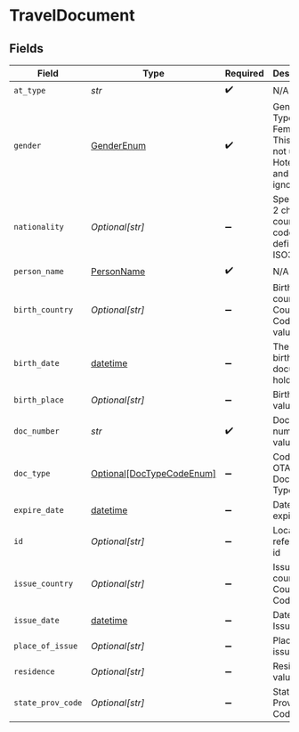 # TravelDocument


## Fields

| Field                                                                                  | Type                                                                                   | Required                                                                               | Description                                                                            | Example                                                                                |
| -------------------------------------------------------------------------------------- | -------------------------------------------------------------------------------------- | -------------------------------------------------------------------------------------- | -------------------------------------------------------------------------------------- | -------------------------------------------------------------------------------------- |
| `at_type`                                                                              | *str*                                                                                  | :heavy_check_mark:                                                                     | N/A                                                                                    | TravelDocumentDetail                                                                   |
| `gender`                                                                               | [GenderEnum](../../models/shared/genderenum.md)                                        | :heavy_check_mark:                                                                     | Gender Type Male, Female etc. This field is not used by Hotel APIs and will be ignored |                                                                                        |
| `nationality`                                                                          | *Optional[str]*                                                                        | :heavy_minus_sign:                                                                     | Specifies a 2 character country code as defined in ISO3166.                            | BR                                                                                     |
| `person_name`                                                                          | [PersonName](../../models/shared/personname.md)                                        | :heavy_check_mark:                                                                     | N/A                                                                                    |                                                                                        |
| `birth_country`                                                                        | *Optional[str]*                                                                        | :heavy_minus_sign:                                                                     | Birth country on Country Code ISO value                                                | AR                                                                                     |
| `birth_date`                                                                           | [datetime](https://docs.python.org/3/library/datetime.html#datetime-objects)           | :heavy_minus_sign:                                                                     | The date of birth of the document holder                                               | 1995-04-22                                                                             |
| `birth_place`                                                                          | *Optional[str]*                                                                        | :heavy_minus_sign:                                                                     | Birth place value                                                                      | Ontario                                                                                |
| `doc_number`                                                                           | *str*                                                                                  | :heavy_check_mark:                                                                     | Document number value                                                                  | B37201                                                                                 |
| `doc_type`                                                                             | [Optional[DocTypeCodeEnum]](../../models/shared/doctypecodeenum.md)                    | :heavy_minus_sign:                                                                     | Codes from OTA DOC - Document Type                                                     | Passport                                                                               |
| `expire_date`                                                                          | [datetime](https://docs.python.org/3/library/datetime.html#datetime-objects)           | :heavy_minus_sign:                                                                     | Date of expiration                                                                     | 2002-11-13                                                                             |
| `id`                                                                                   | *Optional[str]*                                                                        | :heavy_minus_sign:                                                                     | Locally referenced id                                                                  | 34                                                                                     |
| `issue_country`                                                                        | *Optional[str]*                                                                        | :heavy_minus_sign:                                                                     | Issue country on Country Code ISO                                                      | CA                                                                                     |
| `issue_date`                                                                           | [datetime](https://docs.python.org/3/library/datetime.html#datetime-objects)           | :heavy_minus_sign:                                                                     | Date of Issue                                                                          | 2002-10-13                                                                             |
| `place_of_issue`                                                                       | *Optional[str]*                                                                        | :heavy_minus_sign:                                                                     | Place of issue value                                                                   | Birmingham                                                                             |
| `residence`                                                                            | *Optional[str]*                                                                        | :heavy_minus_sign:                                                                     | Residence value                                                                        | 1st section 8th st                                                                     |
| `state_prov_code`                                                                      | *Optional[str]*                                                                        | :heavy_minus_sign:                                                                     | State Province Code value                                                              | 44                                                                                     |